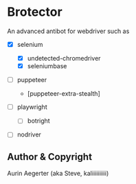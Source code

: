 # Brotector

An advanced antibot for webdriver such as 
- [x] selenium
  - [x] undetected-chromedriver
  - [x] seleniumbase
- [ ] puppeteer
  - [puppeteer-extra-stealth]
- [ ] playwright
  - [ ] botright
- [ ] nodriver


## Author & Copyright

Aurin Aegerter (aka Steve, kaliiiiiiiiii)
